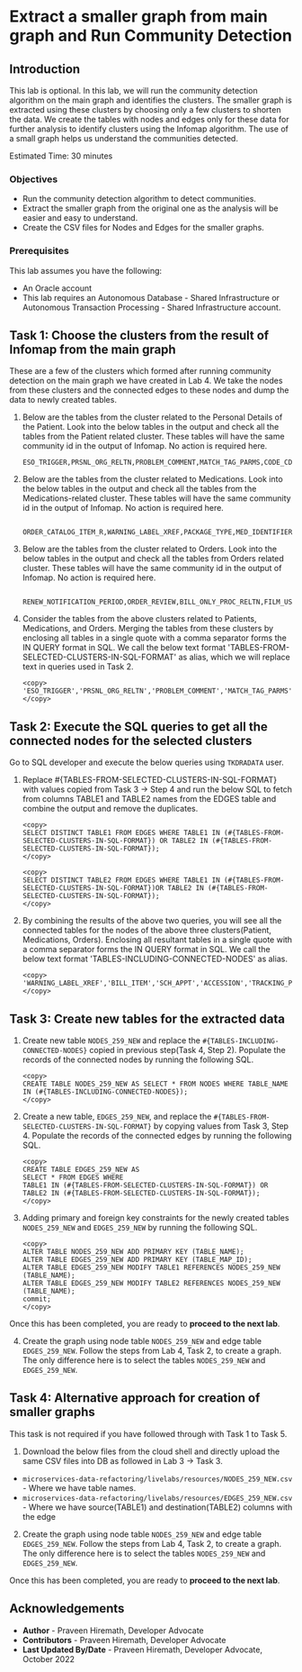 # Extract a smaller graph from main graph and Run Community Detection

## Introduction

This lab is optional. In this lab, we will run the community detection algorithm on the main graph and identifies the clusters. The smaller graph is extracted using these clusters by choosing only a few clusters to shorten the data. We create the tables with nodes and edges only for these data for further analysis to identify clusters using the Infomap algorithm. The use of a small graph helps us understand the communities detected.

Estimated Time: 30 minutes

### Objectives
- Run the community detection algorithm to detect communities.
- Extract the smaller graph from the original one as the analysis will be easier and easy to understand.
- Create the CSV files for Nodes and Edges for the smaller graphs.

### Prerequisites

This lab assumes you have the following:
- An Oracle account
- This lab requires an Autonomous Database - Shared Infrastructure or Autonomous Transaction Processing - Shared Infrastructure account.

## Task 1: Choose the clusters from the result of Infomap from the main graph

These are a few of the clusters which formed after running community detection on the main graph we have created in Lab 4. We take the nodes from these clusters and the connected edges to these nodes and dump the data to newly created tables.

1. Below are the tables from the cluster related to the Personal Details of the Patient. Look into the below tables in the output and check all the tables from the Patient related cluster. These tables will have the same community id in the output of Infomap. No action is required here. 

    ```text
    ESO_TRIGGER,PRSNL_ORG_RELTN,PROBLEM_COMMENT,MATCH_TAG_PARMS,CODE_CDF_EXT,CREDENTIAL,FILL_CYCLE_BATCH,DEPT_ORD_STAT_SECURITY,WORKING_VIEW_FREQ_INTERVAL,PRSNL_RELTN,PE_STATUS_REASON,PERSON_CODE_VALUE_R,CMT_CONCEPT,SCH_LOCK,PROC_PRSNL_RELTN,TRACKING_EVENT_HISTORY,CODE_VALUE_SET,PERSON_PRSNL_RELTN,DOSE_CALCULATOR_UOM,CLINICAL_SERVICE_RELTN,ENCNTR_PRSNL_RELTN,PREDEFINED_PREFS,PSN_PPR_RELTN,CODE_VALUE_EXTENSION,PRSNL,CODE_VALUE,PRSNL_RELTN_ACTIVITY,CMT_CONCEPT_EXTENSION
   ```

2. Below are the tables from the cluster related to Medications. Look into the below tables in the output and check all the tables from the Medications-related cluster. These tables will have the same community id in the output of Infomap. No action is required here. 

    ```text
      ORDER_CATALOG_ITEM_R,WARNING_LABEL_XREF,PACKAGE_TYPE,MED_IDENTIFIER,MED_PACKAGE_TYPE,MED_PRODUCT,MANUFACTURER_ITEM,WARNING_LABEL,MED_FLEX_OBJECT_IDX,MED_DEF_FLEX,ITEM_LOCATION_COST,QUANTITY_ON_HAND,MED_DISPENSE,MEDICATION_DEFINITION,MED_COST_HX,MED_INGRED_SET,MED_OE_DEFAULTS,RX_CURVE
   ```

3. Below are the tables from the cluster related to Orders. Look into the below tables in the output and check all the tables from Orders related cluster. These tables will have the same community id in the output of Infomap. No action is required here. 

    ```text
      RENEW_NOTIFICATION_PERIOD,ORDER_REVIEW,BILL_ONLY_PROC_RELTN,FILM_USAGE,ORDER_CATALOG_SYNONYM,ORDERS,ORDER_INGREDIENT,ORDER_CATALOG,SCH_APPT_ORD,ORDER_ACTION,ORDER_IV_INFO,RAD_PROCEDURE_ASSOC,ORDER_NOTIFICATION,RAD_PRIOR_PREFS,RAD_FOLLOW_UP_RECALL,ACTIVITY_DATA_RELTN,ECO_QUEUE
   ```

4. Consider the tables from the above clusters related to Patients, Medications, and Orders. Merging the tables from these clusters by enclosing all tables in a single quote with a comma separator forms the IN QUERY format in SQL. We call the below text format 'TABLES-FROM-SELECTED-CLUSTERS-IN-SQL-FORMAT' as alias, which we will replace text in queries used in Task 2.

    ```text
    <copy>
    'ESO_TRIGGER','PRSNL_ORG_RELTN','PROBLEM_COMMENT','MATCH_TAG_PARMS','CODE_CDF_EXT','CREDENTIAL','FILL_CYCLE_BATCH','DEPT_ORD_STAT_SECURITY','WORKING_VIEW_FREQ_INTERVAL','PRSNL_RELTN','PE_STATUS_REASON','PERSON_CODE_VALUE_R','CMT_CONCEPT','SCH_LOCK','PROC_PRSNL_RELTN','TRACKING_EVENT_HISTORY','CODE_VALUE_SET','PERSON_PRSNL_RELTN','DOSE_CALCULATOR_UOM','CLINICAL_SERVICE_RELTN','ENCNTR_PRSNL_RELTN','PREDEFINED_PREFS','PSN_PPR_RELTN','CODE_VALUE_EXTENSION','PRSNL','CODE_VALUE','PRSNL_RELTN_ACTIVITY','CMT_CONCEPT_EXTENSION','ORDER_CATALOG_ITEM_R','WARNING_LABEL_XREF','PACKAGE_TYPE','MED_IDENTIFIER','MED_PACKAGE_TYPE','MED_PRODUCT','MANUFACTURER_ITEM','WARNING_LABEL','MED_FLEX_OBJECT_IDX','MED_DEF_FLEX','ITEM_LOCATION_COST','QUANTITY_ON_HAND','MED_DISPENSE','MEDICATION_DEFINITION','MED_COST_HX','MED_INGRED_SET','MED_OE_DEFAULTS','RX_CURVE','RENEW_NOTIFICATION_PERIOD','ORDER_REVIEW','BILL_ONLY_PROC_RELTN','FILM_USAGE','ORDER_CATALOG_SYNONYM','ORDERS','ORDER_INGREDIENT','ORDER_CATALOG','SCH_APPT_ORD','ORDER_ACTION','ORDER_IV_INFO','RAD_PROCEDURE_ASSOC','ORDER_NOTIFICATION','RAD_PRIOR_PREFS','RAD_FOLLOW_UP_RECALL','ACTIVITY_DATA_RELTN','ECO_QUEUE'
    </copy>
    ```

## Task 2: Execute the SQL queries to get all the connected nodes for the selected clusters

Go to SQL developer and execute the below queries using `TKDRADATA` user.

1. Replace #{TABLES-FROM-SELECTED-CLUSTERS-IN-SQL-FORMAT} with values copied from Task 3 -> Step 4 and run the below SQL to fetch from columns TABLE1 and TABLE2 names from the EDGES table and combine the output and remove the duplicates.

    ```text
    <copy>
    SELECT DISTINCT TABLE1 FROM EDGES WHERE TABLE1 IN (#{TABLES-FROM-SELECTED-CLUSTERS-IN-SQL-FORMAT}) OR TABLE2 IN (#{TABLES-FROM-SELECTED-CLUSTERS-IN-SQL-FORMAT});
    </copy>
    ```

    ```text
    <copy>
    SELECT DISTINCT TABLE2 FROM EDGES WHERE TABLE1 IN (#{TABLES-FROM-SELECTED-CLUSTERS-IN-SQL-FORMAT})OR TABLE2 IN (#{TABLES-FROM-SELECTED-CLUSTERS-IN-SQL-FORMAT});
    </copy>
    ```

2. By combining the results of the above two queries, you will see all the connected tables for the nodes of the above three clusters(Patient, Medications, Orders). Enclosing all resultant tables in a single quote with a comma separator forms the IN QUERY format in SQL. We call the below text format 'TABLES-INCLUDING-CONNECTED-NODES' as alias.
  
    ```text
    <copy> 
    'WARNING_LABEL_XREF','BILL_ITEM','SCH_APPT','ACCESSION','TRACKING_PRV_RELN','ORDER_CONTAINER_R','PE_STATUS_REASON','ORGANIZATION','PROC_PRSNL_RELTN','SIGN_LINE_FORMAT_DETAIL','SHARED_LIST_GTTD','ORG_ALIAS_POOL_RELTN','ORDER_CATALOG','PERSON_NAME','TRACK_EVENT','ENCNTR_INFO','ORDER_ENTRY_FIELDS','TRACKING_EVENT_HISTORY','CHARGE_EVENT_ACT','MED_COST_HX','ORDER_ACTION','SCH_EVENT_ALIAS','ECO_QUEUE','MLTM_NDC_MAIN_DRUG_CODE','PREDEFINED_PREFS','UCMR_CASE_TYPE','LOCATION','FILL_PRINT_ORD_HX','SCH_EVENT_ATTACH','ESI_LOG','MANUFACTURER_ITEM','ACCESSION_ORDER_R','BLOB_REFERENCE','V500_EVENT_SET_CODE','ORDER_DISPENSE','HM_EXPECT_MOD','ALT_SEL_CAT','SIGN_LINE_FORMAT','SCH_EVENT_PATIENT','CODE_VALUE_GROUP','ORDER_SENTENCE','SCD_TERM_DATA','ITEM_DEFINITION','CODE_VALUE_EVENT_R','RAD_INT_CASE','PRSNL','CODE_VALUE_EXTENSION','PERSON_INFO','ACTIVITY_DATA_RELTN','ENCNTR_PRSNL_RELTN','PROBLEM','LOGICAL_DOMAIN','TRACK_REFERENCE','PRSNL_GROUP_RELTN','DCP_FORMS_ACTIVITY_COMP','TASK_ACTIVITY','RAD_EXAM','PAT_ED_FAVORITES','MED_PRODUCT','ORDERS','REACTION','ORDER_INGREDIENT','ALT_SEL_LIST','DCP_SHIFT_ASSIGNMENT','IMAGE_CLASS','SCH_LOCK','SCH_EVENT','TRACK_GROUP','ACT_PW_COMP','PM_TRANSACTION','DCP_CARE_TEAM_PRSNL','PERSON_ALIAS','TRACKING_EVT_CMT','PW_CAT_SYNONYM','SCH_APPT_ORD','CODE_VALUE_SET','PPR_CONSENT_STATUS','PAT_ED_DOC_ACTIVITY','MED_OE_DEFAULTS','REGIMEN_CATALOG','STICKY_NOTE','SCH_LOCATION','CE_MED_RESULT','ORDER_TASK','ORDER_CATALOG_SYNONYM','PERSON_COMBINE_DET','ORDER_DETAIL','NURSE_UNIT','RAD_TECH_CMT_DATA','CODE_CDF_EXT','RAD_PROTOCOL_DEFINITION','ORG_BARCODE_FORMAT','COLLECTION_PRIORITY','RAD_PROTOCOL_ACT','NETTING','SCH_ENTRY','CHARGE_EVENT','HM_EXPECT_MOD_HIST','ORG_BARCODE_ORG','V500_EVENT_SET_EXPLODE','ORDER_PRODUCT_DOSE','SCH_SIMPLE_ASSOC','PRSNL_ALIAS','MED_DISPENSE','DISPENSE_CATEGORY','RAD_FOL_UP_FIELD','PATHWAY','IM_STUDY','CODE_VALUE_ALIAS','DIAGNOSIS','RX_CURVE','CMT_CONCEPT_EXTENSION','RAD_RES_INFO','ALLERGY','ALLERGY_COMMENT','IM_STUDY_PARENT_R','PRSNL_ORG_RELTN','PCS_DEMOGRAPHIC_FIELD','DEVICE','OE_FORMAT_FIELDS','MED_PACKAGE_TYPE','RAD_RPT_LOCK','PRSNL_RELTN','CHARGE_EVENT_ACT_PRSNL','PPR_CONSENT_POLICY','MED_DEF_FLEX','RAD_REPORT','RAD_FOLLOW_UP_RECALL','UCM_CASE_STEP','MAMMO_FOLLOW_UP','TRACKABLE_OBJECT','MAMMO_STUDY','CODE_VALUE','TRACKING_PRSNL','SCR_PATTERN','ENCNTR_LOC_HIST','PHARMACY_NOTES','SCH_EVENT_ACTION','ENCNTR_ALIAS','LONG_BLOB','PW_CAT_FLEX','PERSON_PRSNL_ACTIVITY','FILM_USAGE','DEPT_ORD_STAT_SECURITY','MED_FLEX_OBJECT_IDX','TASK_ACTIVITY_ASSIGNMENT','PROBLEM_PRSNL_R','CE_EVENT_PRSNL','PERSON_PRSNL_RELTN','MEDICATION_DEFINITION','RAD_REPORT_PRSNL','CMT_CONCEPT','ORDER_INGREDIENT_DOSE','LONG_TEXT','TRACKING_CHECKIN','TASK_DISCRETE_R','ORDER_RADIOLOGY','QUANTITY_ON_HAND','PM_WAIT_LIST_STATUS','RAD_FOLLOW_UP_CONTROL','EXAM_DATA','ICLASS_PERSON_RELTN','MEDIA_EXAM','TRACKING_EVENT','ESO_TRIGGER','MRU_LOOKUP_ED_DOC','PROBLEM_COMMENT','TEMPLATE_NONFORMULARY','PROCEDURE_SPECIMEN_TYPE','SCH_APPT_OPTION','PERSON','PRICE_SCHED','PERSON_PERSON_RELTN','PAT_ED_SHORTCUT','MED_IDENTIFIER','RAD_PROCEDURE_GROUP','ORDER_COMMENT','FILL_CYCLE_BATCH','WORKING_VIEW_FREQ_INTERVAL','PERSON_COMBINE','LOCATION_GROUP','ORDER_IV_INFO','PERSON_CODE_VALUE_R','DCP_FORMS_ACTIVITY_PRSNL','ORDER_THERAP_SBSTTN','OUTPUT_DEST','CONTAINER','ORDER_NOTIFICATION','TASK_RELTN','SIGN_LINE_DTA_R','SERVICE_DIRECTORY','REGIMEN_CAT_SYNONYM','PSN_PPR_RELTN','MED_INGRED_SET','PAT_ED_RELTN','SCD_STORY','ORDER_CATALOG_ITEM_R','RENEW_NOTIFICATION_PERIOD','CE_EVENT_ACTION','PHONE','TRACKING_LOCATOR','CS_COMPONENT','PACKAGE_TYPE','MATCH_TAG_PARMS','ORDER_REVIEW','CREDENTIAL','BILL_ONLY_PROC_RELTN','PCT_CARE_TEAM','RAD_FILM_ADJUST','UCM_CASE','FILM_EXAM','CLINICAL_EVENT','ORDER_TASK_RESPONSE','PFT_ENCNTR','WARNING_LABEL','ORD_RQSTN_ORD_R','PENDING_COLLECTION','PATHWAY_CATALOG','DCP_FORMS_ACTIVITY','ORDER_PRODUCT','NOMENCLATURE','ORDER_SUPPLY_REVIEW','TRACKING_ITEM','RAD_INT_CASE_R','RAD_PRIOR_PREFS','PRIV_LOC_RELTN','ITEM_LOCATION_COST','ORDER_LABORATORY','PRSNL_GROUP','DOSE_CALCULATOR_UOM','RAD_PROCEDURE_ASSOC','CLINICAL_SERVICE_RELTN','ENCOUNTER','PRSNL_RELTN_ACTIVITY','ORDER_TASK_XREF','EXPEDITE_COPY','SYNONYM_ITEM_R','ORG_TYPE_RELTN','PRINTER','ORG_ORG_RELTN','OCS_FACILITY_R','IMAGE_CLASS_TYPE','DEVICE_XREF','DCP_ENTITY_RELTN','RAD_INIT_READ','ROUTE_FORM_R','RAD_REPORT_DETAIL','PROXY_GROUP','TRACKING_PRSNL_REF','OUTBOUND_FIELD_PROCESSING','CODE_SET_EXTENSION','DRC_PREMISE','PRIVILEGE','PROC_CLASSIFICATION','TRACKING_EVENT_ORD','SHARED_VALUE_GTTD','BILL_ITEM_MODIFIER','DISCRETE_TASK_ASSAY','RES_SIGN_ACT_SUBTYPE'
    </copy>
    ```

## Task 3: Create new tables for the extracted data

1. Create new table `NODES_259_NEW` and replace the `#{TABLES-INCLUDING-CONNECTED-NODES}` copied in previous step(Task 4, Step 2). Populate the records of the connected nodes by running the following SQL.

    ```text
    <copy>
   CREATE TABLE NODES_259_NEW AS SELECT * FROM NODES WHERE TABLE_NAME IN (#{TABLES-INCLUDING-CONNECTED-NODES});
    </copy>
    ```

2. Create a new table, `EDGES_259_NEW`, and replace the `#{TABLES-FROM-SELECTED-CLUSTERS-IN-SQL-FORMAT}` by copying values from Task 3, Step 4. Populate the records of the connected edges by running the following SQL.

    ```text
    <copy>
    CREATE TABLE EDGES_259_NEW AS 
    SELECT * FROM EDGES WHERE 
    TABLE1 IN (#{TABLES-FROM-SELECTED-CLUSTERS-IN-SQL-FORMAT}) OR 
    TABLE2 IN (#{TABLES-FROM-SELECTED-CLUSTERS-IN-SQL-FORMAT});
    </copy>
    ```

3. Adding primary and foreign key constraints for the newly created tables `NODES_259_NEW` and `EDGES_259_NEW` by running the following SQL.

    ```text
    <copy>
    ALTER TABLE NODES_259_NEW ADD PRIMARY KEY (TABLE_NAME);
    ALTER TABLE EDGES_259_NEW ADD PRIMARY KEY (TABLE_MAP_ID);
    ALTER TABLE EDGES_259_NEW MODIFY TABLE1 REFERENCES NODES_259_NEW (TABLE_NAME);
    ALTER TABLE EDGES_259_NEW MODIFY TABLE2 REFERENCES NODES_259_NEW (TABLE_NAME);
    commit;
    </copy>
    ```
Once this has been completed, you are ready to **proceed to the next lab**.

4. Create the graph using node table `NODES_259_NEW` and edge table `EDGES_259_NEW`. Follow the steps from Lab 4, Task 2, to create a graph. The only difference here is to select the tables `NODES_259_NEW` and `EDGES_259_NEW`.

## Task 4: Alternative approach for creation of smaller graphs

This task is not required if you have followed through with Task 1 to Task 5.
 
1. Download the below files from the cloud shell and directly upload the same CSV files into DB as followed in Lab 3 -> Task 3.

- `microservices-data-refactoring/livelabs/resources/NODES_259_NEW.csv` - Where we have table names.
- `microservices-data-refactoring/livelabs/resources/EDGES_259_NEW.csv` - Where we have source(TABLE1) and destination(TABLE2) columns with the edge

2. Create the graph using node table `NODES_259_NEW` and edge table `EDGES_259_NEW`. Follow the steps from Lab 4, Task 2, to create a graph. The only difference here is to select the tables `NODES_259_NEW` and `EDGES_259_NEW`.

Once this has been completed, you are ready to **proceed to the next lab**.

## Acknowledgements

* **Author** - Praveen Hiremath, Developer Advocate
* **Contributors** -  Praveen Hiremath, Developer Advocate
* **Last Updated By/Date** - Praveen Hiremath, Developer Advocate, October 2022
